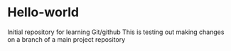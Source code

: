 # Hello-world
Initial repository for learning Git/github
This is testing out making changes on a branch of a main project repository
